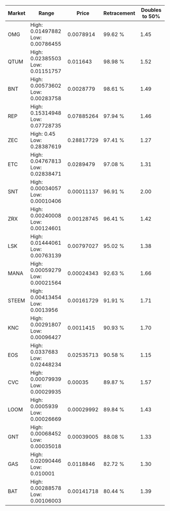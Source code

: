 | Market | Range | Price| Retracement | Doubles to 50% |
| --- | --- | --- | --- | --- |
| OMG | High: 0.01497882<br />Low: 0.00786455 | 0.0078914 | 99.62 % | 1.45 |
| QTUM | High: 0.02385503<br />Low: 0.01151757 | 0.011643 | 98.98 % | 1.52 |
| BNT | High: 0.00573602<br />Low: 0.00283758 | 0.0028779 | 98.61 % | 1.49 |
| REP | High: 0.15314948<br />Low: 0.07728735 | 0.07885264 | 97.94 % | 1.46 |
| ZEC | High: 0.45<br />Low: 0.28387619 | 0.28817729 | 97.41 % | 1.27 |
| ETC | High: 0.04767813<br />Low: 0.02838471 | 0.0289479 | 97.08 % | 1.31 |
| SNT | High: 0.00034057<br />Low: 0.00010406 | 0.00011137 | 96.91 % | 2.00 |
| ZRX | High: 0.00240008<br />Low: 0.00124601 | 0.00128745 | 96.41 % | 1.42 |
| LSK | High: 0.01444061<br />Low: 0.00763139 | 0.00797027 | 95.02 % | 1.38 |
| MANA | High: 0.00059279<br />Low: 0.00021564 | 0.00024343 | 92.63 % | 1.66 |
| STEEM | High: 0.00413454<br />Low: 0.0013956 | 0.00161729 | 91.91 % | 1.71 |
| KNC | High: 0.00291807<br />Low: 0.00096427 | 0.0011415 | 90.93 % | 1.70 |
| EOS | High: 0.0337683<br />Low: 0.02448234 | 0.02535713 | 90.58 % | 1.15 |
| CVC | High: 0.00079939<br />Low: 0.00029935 | 0.00035 | 89.87 % | 1.57 |
| LOOM | High: 0.0005939<br />Low: 0.00026669 | 0.00029992 | 89.84 % | 1.43 |
| GNT | High: 0.00068452<br />Low: 0.00035018 | 0.00039005 | 88.08 % | 1.33 |
| GAS | High: 0.02090446<br />Low: 0.010001 | 0.0118846 | 82.72 % | 1.30 |
| BAT | High: 0.00288578<br />Low: 0.00106003 | 0.00141718 | 80.44 % | 1.39 |
